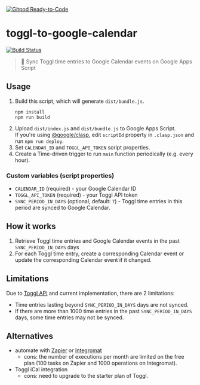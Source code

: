 [![Gitpod Ready-to-Code](https://img.shields.io/badge/Gitpod-Ready--to--Code-blue?logo=gitpod)](https://gitpod.io/#https://github.com/uu1t/gas-toggl-to-google-calendar) 

# toggl-to-google-calendar

[![Build Status](https://travis-ci.org/uu1t/gas-toggl-to-google-calendar.svg?branch=master)](https://travis-ci.org/uu1t/gas-toggl-to-google-calendar)

> :calendar: Sync Toggl time entries to Google Calendar events on Google Apps Script

## Usage

1. Build this script, which will generate `dist/bundle.js`.
   ```
   npm install
   npm run build
   ```
1. Upload `dist/index.js` and `dist/bundle.js` to Google Apps Script.  
   If you're using [@google/clasp](https://github.com/google/clasp), edit `scriptId` property in `.clasp.json` and run `npm run deploy`.
1. Set `CALENDAR_ID` and `TOGGL_API_TOKEN` script properties.
1. Create a Time-driven trigger to run `main` function periodically (e.g. every hour).

### Custom variables (script properties)

- `CALENDAR_ID` (required) - your Google Calendar ID
- `TOGGL_API_TOKEN` (required) - your Toggl API token
- `SYNC_PERIOD_IN_DAYS` (optional, default: `7`) - Toggl time entries in this period are synced to Google Calendar.

## How it works

1. Retrieve Toggl time entries and Google Calendar events in the past `SYNC_PERIOD_IN_DAYS` days
1. For each Toggl time entry, create a corresponding Calendar event or update the corresponding Calendar event if it changed.

## Limitations

Due to [Toggl API](https://github.com/toggl/toggl_api_docs/blob/master/chapters/time_entries.md#get-time-entries-started-in-a-specific-time-range) and current implementation, there are 2 limitations:

- Time entries lasting beyond `SYNC_PERIOD_IN_DAYS` days are not synced.
- If there are more than 1000 time entries in the past `SYNC_PERIOD_IN_DAYS` days, some time entries may not be synced.

## Alternatives

- automate with [Zapier](https://zapier.com/) or [Integromat](https://www.integromat.com/)
  - cons: the number of executions per month are limited on the free plan (100 tasks on Zapier and 1000 operations on Integromat).
- Toggl iCal integration
  - cons: need to upgrade to the starter plan of Toggl.
